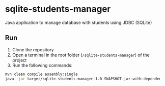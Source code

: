 # sqlite-students-manager

Java application to manage database with students using JDBC (SQLite)

## Run

1. Clone the repository
2. Open a terminal in the root folder (`/sqlite-students-manager`) of the project
3. Run the following commands:
```bash
mvn clean compile assembly:single
java -jar target/sqlite-students-manager-1.0-SNAPSHOT-jar-with-dependencies.jar
```